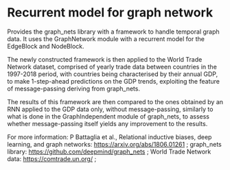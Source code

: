 # Recurrent model for graph network
Provides the graph_nets library with a framework to handle temporal graph data. It uses the GraphNetwork module with a recurrent model for the EdgeBlock and NodeBlock.

The newly constructed framework is then applied to the World Trade Network dataset, comprised of yearly trade data between countries in the 1997-2018 period, with countries being characterised by their annual GDP, to make 1-step-ahead predictions on the GDP trends, exploiting the feature of message-passing deriving from graph_nets.

The results of this framework are then compared to the ones obtained by an RNN applied to the GDP data only, without message-passing, similarly to what is done in the GraphIndependent module of graph_nets, to assess whether message-passing itself yields any improvement to the results.

For more information:
P Battaglia et al., Relational inductive biases, deep learning, and graph networks: https://arxiv.org/abs/1806.01261 ;
graph_nets library: https://github.com/deepmind/graph_nets ;
World Trade Network data: https://comtrade.un.org/ ;
